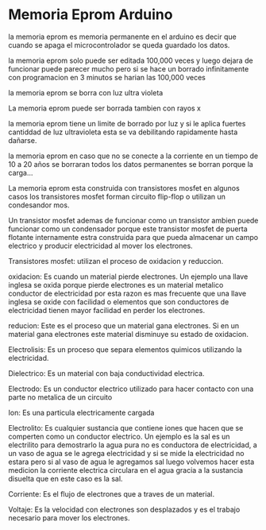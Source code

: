 # Memoria Eprom Arduino

la memoria eprom es memoria permanente en el arduino es decir que cuando se apaga el microcontrolador se queda guardado los datos.

la memoria eprom solo puede ser editada 100,000 veces y luego dejara de funcionar puede parecer mucho pero si se hace un borrado infinitamente con programacion en 3 minutos se harian las 100,000 veces

la memoria eprom se borra con luz ultra violeta

La memoria eprom puede ser borrada tambien con rayos x

la memoria eprom tiene un limite de borrado por luz y si le aplica fuertes cantiddad de luz ultravioleta esta se va debilitando rapidamente hasta dañarse.

la memoria eprom en caso que no se conecte a la corriente en un tiempo de 10 a 20 años se borraran todos los datos permanentes se borran porque la carga...


La memoria eprom esta construida con transistores mosfet en algunos casos los transistores mosfet forman circuito flip-flop o utilizan un condesandor mos.

Un transistor mosfet ademas de funcionar como un transistor ambien puede funcionar como un condensador porque este transistor mosfet de puerta flotante internamente estra construida para que pueda almacenar un campo electrico y producir electricidad al mover los electrones.


Transistores mosfet: utilizan el proceso de oxidacion y reduccion.

oxidacion: Es cuando un material pierde electrones. Un ejemplo una llave inglesa se oxida porque pierde electrones es un material metalico conductor de electricidad por esta razon es mas frecuente que una llave inglesa se oxide con facilidad o elementos que son conductores de electricidad tienen mayor facilidad en perder los electrones.

reducion: Este es el proceso que un material gana electrones. Si en un material gana electrones este material disminuye su estado de oxidacion.

Electrolisis: Es un proceso que separa elementos quimicos utilizando la electricidad.

Dielectrico: Es un material con baja conductividad electrica.

Electrodo: Es un conductor electrico utilizado para hacer contacto con una parte no metalica de un circuito

Ion: Es una particula electricamente cargada

Electrolito: Es cualquier sustancia que contiene iones que hacen que se comperten como un conductor electrico. Un ejemplo es la sal es un electrilito para demostrarlo la agua pura no es conductora de electricidad, a un vaso de agua se le agrega electricidad y si se mide la electricidad no estara pero si al vaso de agua le agregamos sal luego volvemos hacer esta medicion la corriente electrica circulara en el agua gracia a la sustancia disuelta que en este caso es la sal.


Corriente: Es el flujo de electrones que a traves de un material.

Voltaje: Es la velocidad con electrones son desplazados y es el trabajo necesario para mover los electrones.

